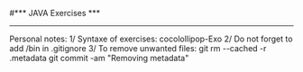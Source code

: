 #*** JAVA Exercises ***
***********************

Personal notes:
1/ Syntaxe of exercises: cocolollipop-Exo
2/ Do not forget to add /bin in .gitignore
3/ To remove unwanted files:
git rm --cached -r .metadata
git commit -am "Removing metadata"

